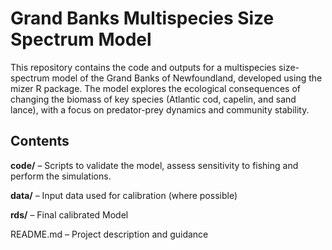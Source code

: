 # Grand Banks Multispecies Size Spectrum Model

This repository contains the code and outputs for a multispecies size-spectrum model of the Grand Banks of Newfoundland, developed using the mizer R package.
The model explores the ecological consequences of changing the biomass of key species (Atlantic cod, capelin, and sand lance), with a focus on predator-prey dynamics and community stability.

## Contents

**code/** – Scripts to validate the model, assess sensitivity to fishing and perform the simulations.

**data/** – Input data used for calibration (where possible)

**rds/** – Final calibrated Model 

README.md – Project description and guidance
